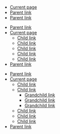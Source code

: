 
<div class="grid-row grid-gap">
  <div class="tablet:grid-col-4">
    <nav aria-label="Secondary navigation,">
      <ul class="usa-sidenav">
        <li class="usa-sidenav__item">
          <a href="javascript:void(0);" class="usa-current">Current page</a>
        </li>
        <li class="usa-sidenav__item">
          <a href="javascript:void(0);">Parent link</a>
        </li>
        <li class="usa-sidenav__item">
          <a href="javascript:void(0);">Parent link</a>
        </li>
      </ul>
    </nav>
  </div>
  <div class="tablet:grid-col-4">
    <nav aria-label="Secondary navigation,,">
      <ul class="usa-sidenav">
        <li class="usa-sidenav__item">
          <a href="javascript:void(0);">Parent link</a>
        </li>
        <li class="usa-sidenav__item">
          <a href="javascript:void(0);" class="usa-current">Current page</a>
          <ul class="usa-sidenav__sublist">
            <li class="usa-sidenav__item">
              <a href="javascript:void(0);">Child link</a>
            </li>
            <li class="usa-sidenav__item">
              <a href="javascript:void(0);">Child link</a>
            </li>
            <li class="usa-sidenav__item">
              <a href="javascript:void(0);">Child link</a>
            </li>
            <li class="usa-sidenav__item">
              <a href="javascript:void(0);">Child link</a>
            </li>
            <li class="usa-sidenav__item">
              <a href="javascript:void(0);" class="usa-current">Child link</a>
            </li>
          </ul>
        </li>
        <li class="usa-sidenav__item">
          <a href="javascript:void(0);">Parent link</a>
        </li>
      </ul>
    </nav>
  </div>
  <div class="tablet:grid-col-4">
    <nav aria-label="Secondary navigation,,,">
      <ul class="usa-sidenav">
        <li class="usa-sidenav__item">
          <a href="javascript:void(0);">Parent link</a>
        </li>
        <li class="usa-sidenav__item">
          <a href="javascript:void(0);" class="usa-current">Current page</a>
          <ul class="usa-sidenav__sublist">
            <li class="usa-sidenav__item">
              <a href="javascript:void(0);">Child link</a>
            </li>
            <li class="usa-sidenav__item">
              <a href="javascript:void(0);">Child link</a>
              <ul class="usa-sidenav__sublist">
                <li class="usa-sidenav__item">
                  <a href="javascript:void(0);">Grandchild link</a>
                </li>
                <li class="usa-sidenav__item">
                  <a href="javascript:void(0);">Grandchild link</a>
                </li>
                <li class="usa-sidenav__item">
                  <a href="javascript:void(0);" class="usa-current"
                    >Grandchild link</a
                  >
                </li>
              </ul>
            </li>
            <li class="usa-sidenav__item">
              <a href="javascript:void(0);">Child link</a>
            </li>
            <li class="usa-sidenav__item">
              <a href="javascript:void(0);">Child link</a>
            </li>
            <li class="usa-sidenav__item">
              <a href="javascript:void(0);">Child link</a>
            </li>
          </ul>
        </li>
        <li class="usa-sidenav__item">
          <a href="javascript:void(0);">Parent link</a>
        </li>
      </ul>
    </nav>
  </div>
</div>